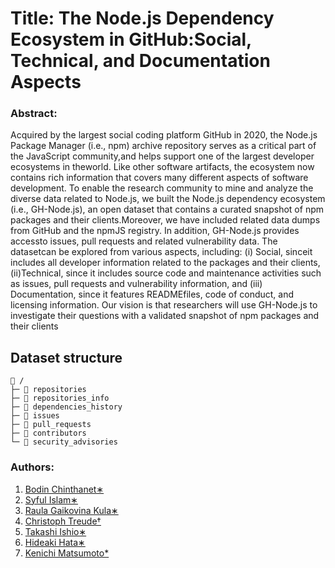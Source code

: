# Title: The Node.js Dependency Ecosystem in GitHub:Social, Technical, and Documentation Aspects


### Abstract: 
Acquired   by   the   largest   social   coding   platform GitHub in 2020, the Node.js Package Manager (i.e., npm) archive repository serves as a critical part of the JavaScript community,and helps support one of the largest developer ecosystems in theworld. Like other software artifacts, the ecosystem now contains rich  information  that  covers  many  different  aspects  of  software development.  To  enable  the  research  community  to  mine  and analyze the diverse data related to Node.js, we built the Node.js dependency  ecosystem  (i.e.,  GH-Node.js),  an  open  dataset  that contains  a  curated  snapshot  of  npm  packages  and  their  clients.Moreover,  we  have  included  related  data  dumps  from  GitHub and the npmJS registry. In addition, GH-Node.js provides accessto issues, pull requests and related vulnerability data. The datasetcan be explored from various aspects, including: (i) Social, sinceit includes all developer information related to the packages and their clients, (ii)Technical, since it includes source code and maintenance  activities  such  as  issues,  pull  requests  and  vulnerability information, and (iii) Documentation, since it features READMEfiles,  code  of  conduct,  and  licensing  information.  Our  vision  is that researchers will use GH-Node.js to investigate their questions with  a  validated  snapshot  of  npm  packages  and  their  clients

## Dataset structure

```
📁 /
├─ 📁 repositories 
├─ 📁 repositories_info
├─ 📁 dependencies_history
├─ 📁 issues
├─ 📁 pull_requests
├─ 📁 contributors
└─ 📁 security_advisories
```


### Authors:
  1. [Bodin Chinthanet∗](https://bchinthanet.com/)
  2. [Syful Islam∗](https://syful-is.github.io/)
  3. [Raula Gaikovina Kula∗](https://naist-se.github.io/contents.html#members)
  4. [Christoph Treude†](http://ctreude.ca/)
  5. [Takashi Ishio∗](https://takashi-ishio.github.io/)
  6. [Hideaki Hata∗](https://hideakihata.github.io/)
  7. [Kenichi Matsumoto*](http://isw3.naist.jp/Contents/Research/cs-05-en.html)
